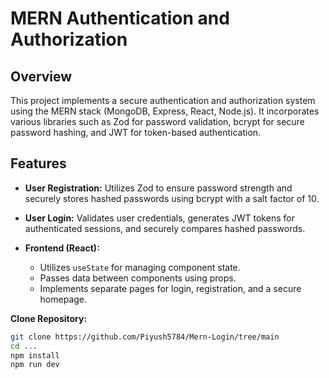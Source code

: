 
# MERN Authentication and Authorization

## Overview

This project implements a secure authentication and authorization system using the MERN stack (MongoDB, Express, React, Node.js). It incorporates various libraries such as Zod for password validation, bcrypt for secure password hashing, and JWT for token-based authentication.

## Features

- **User Registration:** Utilizes Zod to ensure password strength and securely stores hashed passwords using bcrypt with a salt factor of 10.

- **User Login:** Validates user credentials, generates JWT tokens for authenticated sessions, and securely compares hashed passwords.

- **Frontend (React):**
  - Utilizes `useState` for managing component state.
  - Passes data between components using props.
  - Implements separate pages for login, registration, and a secure homepage.


 **Clone Repository:**
   ```bash
   git clone https://github.com/Piyush5784/Mern-Login/tree/main
   cd ...
   npm install
   npm run dev
```
  
  
